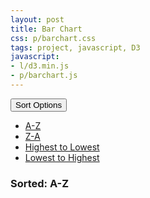 ```yaml
---
layout: post
title: Bar Chart
css: p/barchart.css
tags: project, javascript, D3
javascript:
- l/d3.min.js
- p/barchart.js
---
```

<!-- <a class="btn btn-default btn-lg" href="/my-first-d3-bar-chart/" role="button">Read the Post</a> --> 
<div class="dropdown">
  <button class="btn btn-default btn-lg dropdown-toggle" type="button" id="dropdownMenu1" data-toggle="dropdown" aria-expanded="true">
    Sort Options
    <span class="caret"></span>
  </button>
  <ul class="dropdown-menu" role="menu" aria-labelledby="dropdownMenu1">
    <li role="presentation"><a data-val="1" role="menuitem"  tabindex="-1" href="#">A-Z</a></li>
    <li role="presentation"><a data-val="2" role="menuitem" tabindex="-1" href="#">Z-A</a></li>
    <li role="presentation"><a data-val="3" role="menuitem" tabindex="-1" href="#">Highest to Lowest</a></li>
    <li role="presentation"><a data-val="4" role="menuitem" tabindex="-1" href="#">Lowest to Highest</a></li>
  </ul>
</div>
<h3 id="sorted">Sorted: A-Z</h3>
<svg id="chart"></svg>